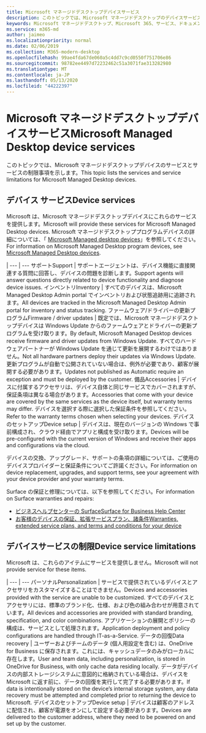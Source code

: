 ```yaml
---
title: Microsoft マネージドデスクトップデバイスサービス
description: このトピックでは、Microsoft マネージドデスクトップのデバイスサービスと制限の一覧を示します。
keywords: Microsoft マネージドデスクトップ、Microsoft 365、サービス、ドキュメント
ms.service: m365-md
author: jaimeo
ms.localizationpriority: normal
ms.date: 02/06/2019
ms.collection: M365-modern-desktop
ms.openlocfilehash: 99ae4fda67de060a5c4dd7c9cd0550f751706e86
ms.sourcegitcommit: 98782ee4497d72232462c51a3071fae313282980
ms.translationtype: MT
ms.contentlocale: ja-JP
ms.lasthandoff: 05/13/2020
ms.locfileid: "44222397"
---
```

# <a name="microsoft-managed-desktop-device-services"></a><span data-ttu-id="d7842-104">Microsoft マネージドデスクトップデバイスサービス</span><span class="sxs-lookup"><span data-stu-id="d7842-104">Microsoft Managed Desktop device services</span></span>

<span data-ttu-id="d7842-105">このトピックでは、Microsoft マネージドデスクトップデバイスのサービスとサービスの制限事項を示します。</span><span class="sxs-lookup"><span data-stu-id="d7842-105">This topic lists the services and service limitations for Microsoft Managed Desktop devices.</span></span>

## <a name="device-services"></a><span data-ttu-id="d7842-106">デバイス サービス</span><span class="sxs-lookup"><span data-stu-id="d7842-106">Device services</span></span>

<span data-ttu-id="d7842-107">Microsoft は、Microsoft マネージドデスクトップデバイスにこれらのサービスを提供します。</span><span class="sxs-lookup"><span data-stu-id="d7842-107">Microsoft will provide these services for Microsoft Managed Desktop devices.</span></span> <span data-ttu-id="d7842-108">Microsoft マネージドデスクトッププログラムデバイスの詳細については、「 [Microsoft Managed desktop devices](device-list.md)」を参照してください。</span><span class="sxs-lookup"><span data-stu-id="d7842-108">For information on Microsoft Managed Desktop program devices, see [Microsoft Managed Desktop devices](device-list.md).</span></span>

 | 
 --- | ---
<span data-ttu-id="d7842-109">サポート</span><span class="sxs-lookup"><span data-stu-id="d7842-109">Support</span></span> | <span data-ttu-id="d7842-110">サポートエージェントは、デバイス機能に直接関連する質問に回答し、デバイスの問題を診断します。</span><span class="sxs-lookup"><span data-stu-id="d7842-110">Support agents will answer questions directly related to device functionality and diagnose device issues.</span></span>
<span data-ttu-id="d7842-111">インベントリ</span><span class="sxs-lookup"><span data-stu-id="d7842-111">Inventory</span></span> | <span data-ttu-id="d7842-112">すべてのデバイスは、Microsoft Managed Desktop Admin portal でインベントリおよび状態追跡用に追跡されます。</span><span class="sxs-lookup"><span data-stu-id="d7842-112">All devices are tracked in the Microsoft Managed Desktop Admin portal for inventory and status tracking.</span></span>
<span data-ttu-id="d7842-113">ファームウェア/ドライバーの更新プログラム</span><span class="sxs-lookup"><span data-stu-id="d7842-113">Firmware / driver updates</span></span> | <span data-ttu-id="d7842-114">既定では、Microsoft マネージドデスクトップデバイスは Windows Update からのファームウェアとドライバーの更新プログラムを受け取ります。</span><span class="sxs-lookup"><span data-stu-id="d7842-114">By default, Microsoft Managed Desktop devices receive firmware and driver updates from Windows Update.</span></span> <span data-ttu-id="d7842-115">すべてのハードウェアパートナーが Windows Update を通じて更新を展開するわけではありません。</span><span class="sxs-lookup"><span data-stu-id="d7842-115">Not all hardware partners deploy their updates via Windows Update.</span></span> <span data-ttu-id="d7842-116">更新プログラムが自動で公開されていない場合は、例外が必要であり、顧客が展開する必要があります。</span><span class="sxs-lookup"><span data-stu-id="d7842-116">Updates not published as Automatic require an exception and must be deployed by the customer.</span></span>
<span data-ttu-id="d7842-117">備品</span><span class="sxs-lookup"><span data-stu-id="d7842-117">Accessories</span></span> | <span data-ttu-id="d7842-118">デバイスに付属するアクセサリは、デバイス自体と同じサービスでカバーされますが、保証条項は異なる場合があります。</span><span class="sxs-lookup"><span data-stu-id="d7842-118">Accessories that come with your device are covered by the same services as the device itself, but warranty terms may differ.</span></span> <span data-ttu-id="d7842-119">デバイスを選択する際に選択した保証条件を参照してください。</span><span class="sxs-lookup"><span data-stu-id="d7842-119">Refer to the warranty terms chosen when selecting your devices.</span></span> 
<span data-ttu-id="d7842-120">デバイスのセットアップ</span><span class="sxs-lookup"><span data-stu-id="d7842-120">Device setup</span></span>    | <span data-ttu-id="d7842-121">デバイスは、現在のバージョンの Windows で事前構成され、クラウド経由でアプリと構成を受け取ります。</span><span class="sxs-lookup"><span data-stu-id="d7842-121">Devices will be pre-configured with the current version of Windows and receive their apps and configurations via the cloud.</span></span> 

<span data-ttu-id="d7842-122">デバイスの交換、アップグレード、サポートの条項の詳細については、ご使用のデバイスプロバイダーと保証条件についてご許諾ください。</span><span class="sxs-lookup"><span data-stu-id="d7842-122">For information on device replacement, upgrades, and support terms, see your agreement with your device provider and your warranty terms.</span></span>

<span data-ttu-id="d7842-123">Surface の保証と修理については、以下を参照してください。</span><span class="sxs-lookup"><span data-stu-id="d7842-123">For information on Surface warranties and repairs:</span></span>
- [<span data-ttu-id="d7842-124">ビジネスヘルプセンターの Surface</span><span class="sxs-lookup"><span data-stu-id="d7842-124">Surface for Business Help Center</span></span>](https://support.microsoft.com/hub/4339296/surface-for-business-help)
- [<span data-ttu-id="d7842-125">お客様のデバイスの保証、拡張サービスプラン、諸条件</span><span class="sxs-lookup"><span data-stu-id="d7842-125">Warranties, extended service plans, and terms and conditions for your device</span></span>](https://support.microsoft.com/help/4040687/info-about-warranties-extended-service-plans-and-terms-conditions)


## <a name="device-service-limitations"></a><span data-ttu-id="d7842-126">デバイスサービスの制限</span><span class="sxs-lookup"><span data-stu-id="d7842-126">Device service limitations</span></span>

<span data-ttu-id="d7842-127">Microsoft は、これらのアイテムにサービスを提供しません。</span><span class="sxs-lookup"><span data-stu-id="d7842-127">Microsoft will not provide service for these items.</span></span>

 | 
 --- | ---
<span data-ttu-id="d7842-128">パーソナル</span><span class="sxs-lookup"><span data-stu-id="d7842-128">Personalization</span></span> | <span data-ttu-id="d7842-129">サービスで提供されているデバイスとアクセサリをカスタマイズすることはできません。</span><span class="sxs-lookup"><span data-stu-id="d7842-129">Devices and accessories provided with the service are unable to be customized.</span></span> <span data-ttu-id="d7842-130">すべてのデバイスとアクセサリには、標準のブランド化、仕様、および色の組み合わせが用意されています。</span><span class="sxs-lookup"><span data-stu-id="d7842-130">All devices and accessories are provided with standard branding, specification, and color combinations.</span></span> <span data-ttu-id="d7842-131">アプリケーションの展開とポリシーの構成は、サービスとして処理されます。</span><span class="sxs-lookup"><span data-stu-id="d7842-131">Application deployment and policy configurations are handled through IT-as-a-Service.</span></span>
<span data-ttu-id="d7842-132">データの回復</span><span class="sxs-lookup"><span data-stu-id="d7842-132">Data recovery</span></span> | <span data-ttu-id="d7842-133">ユーザーおよびチームのデータ (個人用設定を含む) は、OneDrive for Business に保存されます。これには、キャッシュデータのみがローカルに存在します。</span><span class="sxs-lookup"><span data-stu-id="d7842-133">User and team data, including personalization, is stored in OneDrive for Business, with only cache data residing locally.</span></span> <span data-ttu-id="d7842-134">データがデバイスの内部ストレージシステムに意図的に格納されている場合は、デバイスを Microsoft に返す前に、データの回復を実行して完了する必要があります。</span><span class="sxs-lookup"><span data-stu-id="d7842-134">If data is intentionally stored on the device’s internal storage system, any data recovery must be attempted and completed prior to returning the device to Microsoft.</span></span>
<span data-ttu-id="d7842-135">デバイスのセットアップ</span><span class="sxs-lookup"><span data-stu-id="d7842-135">Device setup</span></span> | <span data-ttu-id="d7842-136">デバイスは顧客のアドレスに配信され、顧客が電源をオンにして設定する必要があります。</span><span class="sxs-lookup"><span data-stu-id="d7842-136">Devices are delivered to the customer address, where they need to be powered on and set up by the customer.</span></span>
